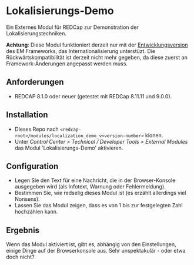 # Lokalisierungs-Demo

Ein Externes Modul für REDCap zur Demonstration der Lokalisierungstechniken.

**Achtung**: Diese Modul funktioniert derzeit nur mit der [Entwicklungsversion](https://github.com/grezniczek/redcap-external-modules) des EM Frameworks, das Internationalisierung unterstüzt. Die Rückwärtskompatibilität ist derzeit nicht mehr gegeben, da diese zuerst an Framework-Änderungen angepasst werden muss.

## Anforderungen

- REDCAP 8.1.0 oder neuer (getestet mit REDCap 8.11.11 und 9.0.0).

## Installation

- Dieses Repo nach `<redcap-root>/modules/localization_demo_v<version-number>` klonen.
- Unter _Control Center > Technical / Developer Tools > External Modules_ das Modul 'Lokalisierungs-Demo' aktivieren.

## Configuration

- Legen Sie den Text für eine Nachricht, die in der Browser-Konsole ausgegeben wird (als Infotext, Warnung oder Fehlermeldung).
- Bestimmen Sie, wie redselig dieses Modul ist (es erzählt allerdings viel Nonsens).
- Lassen Sie das Modul zeigen, dass es von 1 bis zur festgelegten Zahl hochzählen kann.

## Ergebnis

Wenn das Modul aktiviert ist, gibt es, abhängig von den Einstellungen, einige Dinge auf der Browserkonsole aus. Sehr unspektakulär - oder etwa doch nicht?